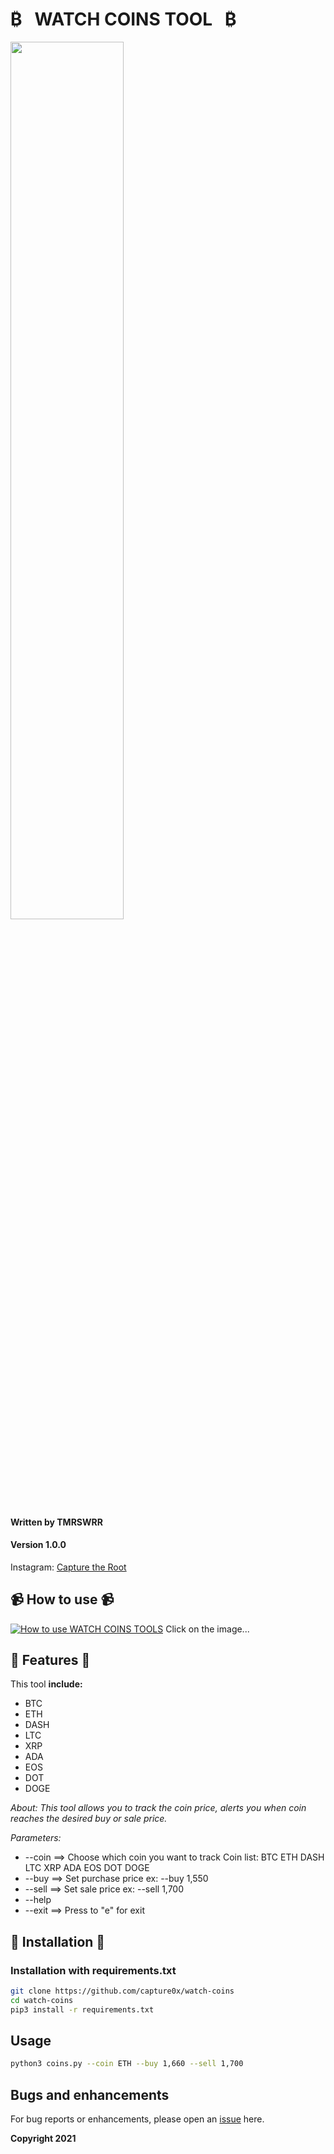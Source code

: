 # &#8383;     &nbsp;       WATCH COINS TOOL     &nbsp; &#8383;

<img src="https://i.imgur.com/qInUsuV.png" width="60%"></img>


#### Written by TMRSWRR
#### Version 1.0.0

Instagram: [Capture the Root](https://www.instagram.com/capturetheroot/)


## 📹 How to use 📹
[![How to use WATCH COINS TOOLS ](https://i.imgur.com/O3faDQq.png)](https://youtu.be/EV_fCFO79cY)
Click on the image...


## 🧰  Features  🧰
This tool **include:**
+ BTC 
+ ETH 
+ DASH 
+ LTC 
+ XRP 
+ ADA 
+ EOS 
+ DOT 
+ DOGE 

*About: This tool allows you to track the coin price,*
*alerts you when coin reaches the desired buy or sale price.*
                                        
*Parameters:*

+ --coin ==> Choose which coin you want to track
    Coin list:  BTC ETH DASH LTC XRP ADA EOS DOT DOGE 
+ --buy  ==> Set purchase price
       ex: --buy 1,550
+ --sell ==> Set sale price
       ex: --sell 1,700
+ --help
+ --exit ==> Press to "e" for exit

## 📀 Installation 📀
### Installation with requirements.txt


```bash
git clone https://github.com/capture0x/watch-coins
cd watch-coins
pip3 install -r requirements.txt
```
## Usage

```bash
python3 coins.py --coin ETH --buy 1,660 --sell 1,700

```



## Bugs and enhancements

For bug reports or enhancements, please open an [issue](https://github.com/capture0x/watch-coins/issues) here.


**Copyright 2021**
